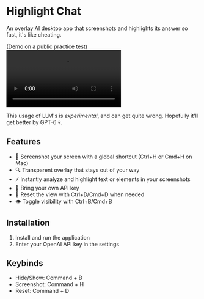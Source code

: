 # Highlight Chat
An overlay AI desktop app that screenshots and highlights its answer so fast, it's like cheating.

(Demo on a public practice test)
![Demo of Highlight Chat in action](/demo.mp4)


This usage of LLM's is *experimental*, and can get quite wrong. Hopefully it'll get better by GPT-6 💀.

## Features
- 📸 Screenshot your screen with a global shortcut (Ctrl+H or Cmd+H on Mac)
- 🔍 Transparent overlay that stays out of your way
- ⚡ Instantly analyze and highlight text or elements in your screenshots
- 🔑 Bring your own API key
- 🔄 Reset the view with Ctrl+D/Cmd+D when needed
- 👁️ Toggle visibility with Ctrl+B/Cmd+B

## Installation
1. Install and run the application
2. Enter your OpenAI API key in the settings

## Keybinds
- Hide/Show: Command + B
- Screenshot: Command + H
- Reset: Command + D